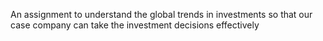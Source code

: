 An assignment  to understand the global trends in investments so that our case company can take the investment decisions effectively

